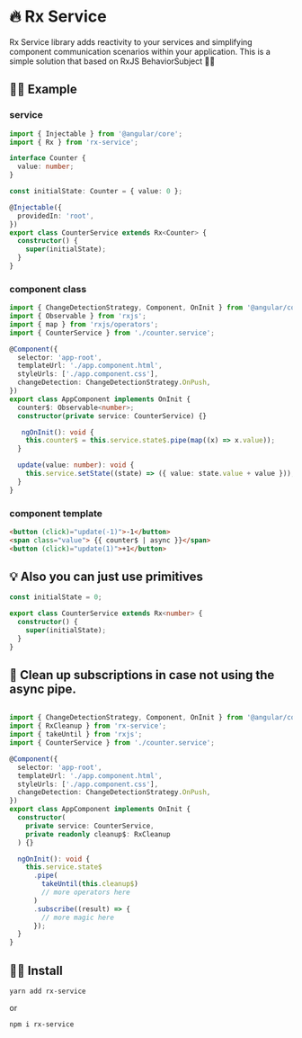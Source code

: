 # 🔥 Rx Service

 Rx Service library adds reactivity to your services and simplifying component communication scenarios within your application. This is a simple solution that based on RxJS BehaviorSubject 🐱‍🚀

## 👨‍💻 Example

### service
```  typescript
import { Injectable } from '@angular/core';
import { Rx } from 'rx-service';

interface Counter {
  value: number;
}

const initialState: Counter = { value: 0 };

@Injectable({
  providedIn: 'root',
})
export class CounterService extends Rx<Counter> {
  constructor() {
    super(initialState);
  }
}
```
### component class
```  typescript
import { ChangeDetectionStrategy, Component, OnInit } from '@angular/core';
import { Observable } from 'rxjs';
import { map } from 'rxjs/operators';
import { CounterService } from './counter.service';

@Component({
  selector: 'app-root',
  templateUrl: './app.component.html',
  styleUrls: ['./app.component.css'],
  changeDetection: ChangeDetectionStrategy.OnPush,
})
export class AppComponent implements OnInit {
  counter$: Observable<number>;
  constructor(private service: CounterService) {}

   ngOnInit(): void {
    this.counter$ = this.service.state$.pipe(map((x) => x.value));
  }

  update(value: number): void {
    this.service.setState((state) => ({ value: state.value + value }));
  }
}
```
### component template
``` html
<button (click)="update(-1)">-1</button>
<span class="value"> {{ counter$ | async }}</span>
<button (click)="update(1)">+1</button>
```

## 💡 Also you can just use primitives 
```  typescript
const initialState = 0;

export class CounterService extends Rx<number> {
  constructor() {
    super(initialState);
  }
}
```

## 🧹 Clean up subscriptions in case not using the async pipe. 
```  typescript

import { ChangeDetectionStrategy, Component, OnInit } from '@angular/core';
import { RxCleanup } from 'rx-service';
import { takeUntil } from 'rxjs';
import { CounterService } from './counter.service';

@Component({
  selector: 'app-root',
  templateUrl: './app.component.html',
  styleUrls: ['./app.component.css'],
  changeDetection: ChangeDetectionStrategy.OnPush,
})
export class AppComponent implements OnInit {
  constructor(
    private service: CounterService,
    private readonly cleanup$: RxCleanup
  ) {}

  ngOnInit(): void {
    this.service.state$
      .pipe(
        takeUntil(this.cleanup$)
        // more operators here
      )
      .subscribe((result) => {
        // more magic here
      });
  }
}
```

## 🧞‍♂️ Install  
```
yarn add rx-service
```
or
```
npm i rx-service
```
